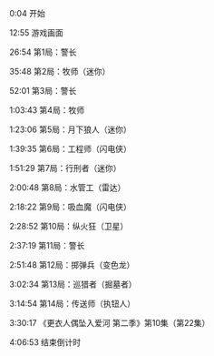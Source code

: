 0:04 开始

12:55 游戏画面

26:54 第1局：警长

35:48 第2局：牧师（迷你）

52:01 第3局：警长

1:03:43 第4局：牧师

1:23:06 第5局：月下狼人（迷你）

1:39:35 第6局：工程师（闪电侠）

1:51:29 第7局：行刑者（迷你）

2:00:48 第8局：水管工（雷达）

2:18:22 第9局：吸血魔（闪电侠）

2:28:52 第10局：纵火狂（卫星）

2:37:19 第11局：警长

2:51:48 第12局：掷弹兵（变色龙）

3:02:34 第13局：巡猎者（掘墓者）

3:14:54 第14局：传送师（执钮人）

3:30:17 《更衣人偶坠入爱河 第二季》第10集（第22集）

4:06:53 结束倒计时